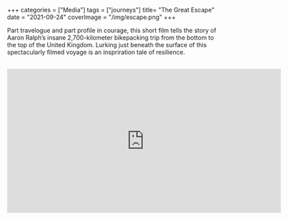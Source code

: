 +++
categories = ["Media"]
tags = ["journeys"]
title= "The Great Escape"
date = "2021-09-24"
coverImage = "/img/escape.png"
+++

Part travelogue and part profile in courage, this short film tells the story of Aaron Ralph’s insane 2,700-kilometer bikepacking trip from the bottom to the top of the United Kingdom. Lurking just beneath the surface of this spectacularly filmed voyage is an inspriration tale of resilience.

<!--more-->

<br>

<iframe title="vimeo-player" src="https://player.vimeo.com/video/596777574?h=76de43aee5" width="640" height="337" frameborder="0" allowfullscreen></iframe>
